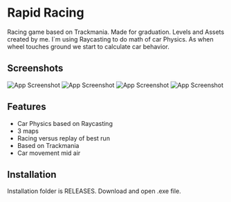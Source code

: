 
# Rapid Racing

Racing game based on Trackmania. Made for graduation. 
Levels and Assets created by me. I`m using Raycasting to do math of car Physics. As when wheel touches ground we start to calculate car behavior. 


## Screenshots

![App Screenshot](https://user-images.githubusercontent.com/112732926/255972585-0449dff2-742e-4ec7-a6cf-345f5d95949f.png)
![App Screenshot](https://user-images.githubusercontent.com/112732926/255972544-549de538-6ee3-4d13-9569-b92ae2dc2822.png)
![App Screenshot](https://user-images.githubusercontent.com/112732926/255972622-540344c9-a4fa-459b-a7e2-5d69bbbe415b.png)
![App Screenshot](https://user-images.githubusercontent.com/112732926/255972160-f2946334-7363-4c65-babb-18bd9ff9e5ac.png)


## Features

- Car Physics based on Raycasting
- 3 maps
- Racing versus replay of best run
- Based on Trackmania
- Car movement mid air



## Installation

Installation folder is RELEASES. Download and open .exe file.
